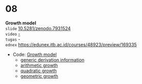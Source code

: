 # 08
**Growth model** \
`slide` [10.5281/zenodo.7931524](https://doi.org/10.5281/zenodo.7931524) \
`video` [-](https://youtu.be/-) \
`tugas` - \
`ednex` https://edunex.itb.ac.id/courses/48923/preview/169335

+ Code: [Growth model](https://github.com/dudung/python/tree/main/src/apply/growth)
  - [generic derivation information](https://github.com/dudung/python/blob/main/src/apply/growth/generic/README.md)
  + [arithmetic growth](https://github.com/dudung/python/blob/main/src/apply/growth/arithmetic/README.md)
  + [quadratic growth](https://github.com/dudung/python/blob/main/src/apply/growth/quadratic/README.md)
  + [geometric growth](https://github.com/dudung/python/blob/main/src/apply/growth/geometric/README.md)
